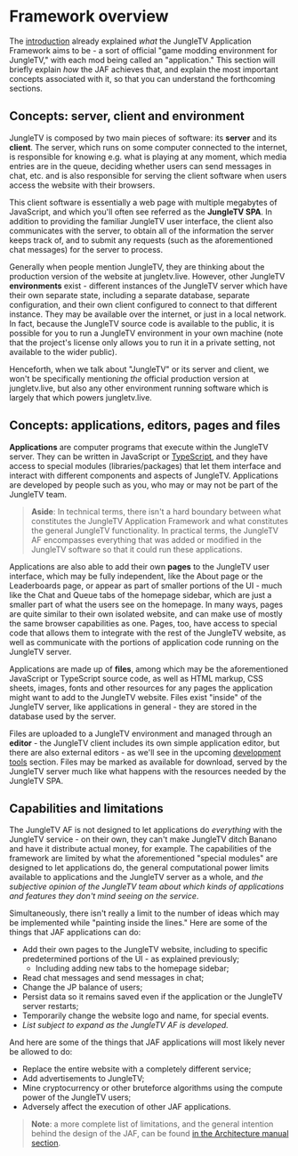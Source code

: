 # Framework overview

The [introduction](../introduction/README.md#what-is-the-jungletv-application-framework) already explained _what_ the JungleTV Application Framework aims to be - a sort of official "game modding environment for JungleTV," with each mod being called an "application."
This section will briefly explain _how_ the JAF achieves that, and explain the most important concepts associated with it, so that you can understand the forthcoming sections.

## Concepts: server, client and environment

JungleTV is composed by two main pieces of software: its **server** and its **client**.
The server, which runs on some computer connected to the internet, is responsible for knowing e.g. what is playing at any moment, which media entries are in the queue, deciding whether users can send messages in chat, etc. and is also responsible for serving the client software when users access the website with their browsers.

This client software is essentially a web page with multiple megabytes of JavaScript, and which you'll often see referred as the **JungleTV SPA**.
In addition to providing the familiar JungleTV user interface, the client also communicates with the server, to obtain all of the information the server keeps track of, and to submit any requests (such as the aforementioned chat messages) for the server to process.

Generally when people mention JungleTV, they are thinking about the production version of the website at jungletv.live.
However, other JungleTV **environments** exist - different instances of the JungleTV server which have their own separate state, including a separate database, separate configuration, and their own client configured to connect to that different instance.
They may be available over the internet, or just in a local network.
In fact, because the JungleTV source code is available to the public, it is possible for you to run a JungleTV environment in your own machine (note that the project's license only allows you to run it in a private setting, not available to the wider public).

Henceforth, when we talk about "JungleTV" or its server and client, we won't be specifically mentioning _the_ official production version at jungletv.live, but also any other environment running software which is largely that which powers jungletv.live.

## Concepts: applications, editors, pages and files

**Applications** are computer programs that execute within the JungleTV server.
They can be written in JavaScript or [TypeScript](https://www.typescriptlang.org/), and they have access to special modules (libraries/packages) that let them interface and interact with different components and aspects of JungleTV.
Applications are developed by people such as you, who may or may not be part of the JungleTV team.

> **Aside**: In technical terms, there isn't a hard boundary between what constitutes the JungleTV Application Framework and what constitutes the general JungleTV functionality.
In practical terms, the JungleTV AF encompasses everything that was added or modified in the JungleTV software so that it could run these applications.

Applications are also able to add their own **pages** to the JungleTV user interface, which may be fully independent, like the About page or the Leaderboards page, or appear as part of smaller portions of the UI - much like the Chat and Queue tabs of the homepage sidebar, which are just a smaller part of what the users see on the homepage.
In many ways, pages are quite similar to their own isolated website, and can make use of mostly the same browser capabilities as one.
Pages, too, have access to special code that allows them to integrate with the rest of the JungleTV website, as well as communicate with the portions of application code running on the JungleTV server.

Applications are made up of **files**, among which may be the aforementioned JavaScript or TypeScript source code, as well as HTML markup, CSS sheets, images, fonts and other resources for any pages the application might want to add to the JungleTV website.
Files exist "inside" of the JungleTV server, like applications in general - they are stored in the database used by the server.

Files are uploaded to a JungleTV environment and managed through an **editor** - the JungleTV client includes its own simple application editor, but there are also external editors - as we'll see in the upcoming [development tools](./tools.md) section.
Files may be marked as available for download, served by the JungleTV server much like what happens with the resources needed by the JungleTV SPA.

## Capabilities and limitations

The JungleTV AF is not designed to let applications do _everything_ with the JungleTV service - on their own, they can't make JungleTV ditch Banano and have it distribute actual money, for example.
The capabilities of the framework are limited by what the aforementioned "special modules" are designed to let applications do, the general computational power limits available to applications and the JungleTV server as a whole, and _the subjective opinion of the JungleTV team about which kinds of applications and features they don't mind seeing on the service_.

Simultaneously, there isn't really a limit to the number of ideas which may be implemented while "painting inside the lines."
Here are some of the things that JAF applications can do:

- Add their own pages to the JungleTV website, including to specific predetermined portions of the UI - as explained previously;
  - Including adding new tabs to the homepage sidebar;
- Read chat messages and send messages in chat;
- Change the JP balance of users;
- Persist data so it remains saved even if the application or the JungleTV server restarts;
- Temporarily change the website logo and name, for special events.
- _List subject to expand as the JungleTV AF is developed._

And here are some of the things that JAF applications will most likely never be allowed to do:
- Replace the entire website with a completely different service;
- Add advertisements to JungleTV;
- Mine cryptocurrency or other bruteforce algorithms using the compute power of the JungleTV users;
- Adversely affect the execution of other JAF applications.

> **Note**: a more complete list of limitations, and the general intention behind the design of the JAF, can be found [in the Architecture manual section](../manual/architecture.md#limitations).